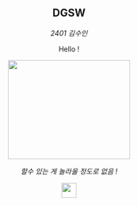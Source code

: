 

<!--
**kim061222/kim061222** is a ✨ _special_ ✨ repository because its `README.md` (this file) appears on your GitHub profile.

Here are some ideas to get you started:

- 🔭 I’m currently working on ...
- 🌱 I’m currently learning ...
- 👯 I’m looking to collaborate on ...
- 🤔 I’m looking for help with ...
- 💬 Ask me about ...
- 📫 How to reach me: ...
- 😄 Pronouns: ...
- ⚡ Fun fact: ...
-->
<div align = center>

## DGSW   
*2401 김수인*
   

Hello !   

<img src="https://cdn.pixabay.com/photo/2014/04/03/10/53/waves-311635_1280.png" width="70%" height="200"/>

_할수 있는 게 놀라울 정도로 없음 !_

<a href="https://github.com/kim061222">
  <img src="https://cdn-icons-png.flaticon.com/512/38/38401.png" width=30>
</a>

